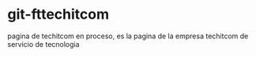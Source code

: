 # git-fttechitcom
pagina de techitcom en proceso, es la pagina de la empresa techitcom de servicio de tecnologia 
